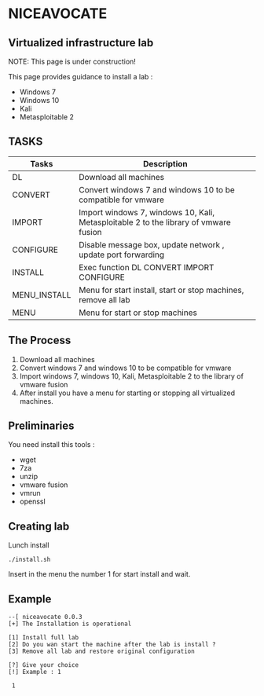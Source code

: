 # NICEAVOCATE
## Virtualized infrastructure lab
NOTE: This page is under construction!

This page provides guidance to install a lab :
- Windows 7
- Windows 10
- Kali
- Metasploitable 2

## TASKS

| Tasks | Description |
| ------ | ----------- |
| DL   | Download all machines |
| CONVERT | Convert windows 7 and windows 10 to be compatible for vmware |
| IMPORT | Import windows 7, windows 10, Kali, Metasploitable 2 to the library of vmware fusion |
| CONFIGURE | Disable message box, update network , update port forwarding |
| INSTALL | Exec function DL CONVERT IMPORT CONFIGURE |
| MENU_INSTALL | Menu for start install, start or stop machines, remove all lab  |
| MENU    | Menu for start or stop machines |

## The Process

1. Download all machines
2. Convert windows 7 and windows 10 to be compatible for vmware
3. Import windows 7, windows 10, Kali, Metasploitable 2 to the library of vmware fusion
4. After install you have a menu for starting or stopping all virtualized machines.

## Preliminaries
You need install this tools :
- wget
- 7za
- unzip
- vmware fusion
- vmrun
- openssl 

## Creating lab
Lunch install
```
./install.sh
```
Insert in the menu the number 1 for start install and wait.

## Example
```
--[ niceavocate 0.0.3
[+] The Installation is operational

[1] Install full lab
[2] Do you wan start the machine after the lab is install ?
[3] Remove all lab and restore original configuration

[?] Give your choice
[!] Example : 1
```
```
 1
 ```
